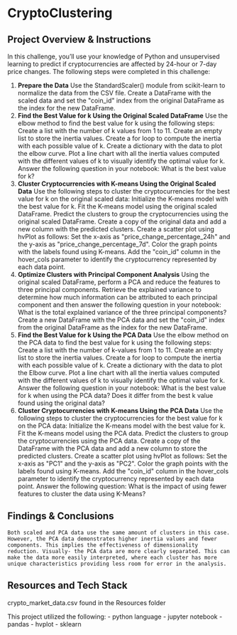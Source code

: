 # CryptoClustering

## Project Overview & Instructions
In this challenge, you’ll use your knowledge of Python and unsupervised learning to predict if cryptocurrencies are affected by 24-hour or 7-day price changes.
The following steps were completed in this challenge:
1. **Prepare the Data**
    Use the StandardScaler() module from scikit-learn to normalize the data from the CSV file.
    Create a DataFrame with the scaled data and set the "coin_id" index from the original DataFrame as the index for the new DataFrame.
2. **Find the Best Value for k Using the Original Scaled DataFrame**
    Use the elbow method to find the best value for k using the following steps:
    Create a list with the number of k values from 1 to 11.
    Create an empty list to store the inertia values.
    Create a for loop to compute the inertia with each possible value of k.
    Create a dictionary with the data to plot the elbow curve.
    Plot a line chart with all the inertia values computed with the different values of k to visually identify the optimal value for k.
    Answer the following question in your notebook:
      What is the best value for k?
4. **Cluster Cryptocurrencies with K-means Using the Original Scaled Data**
    Use the following steps to cluster the cryptocurrencies for the best value for k on the original scaled data:
    Initialize the K-means model with the best value for k.
    Fit the K-means model using the original scaled DataFrame.
    Predict the clusters to group the cryptocurrencies using the original scaled DataFrame.
    Create a copy of the original data and add a new column with the predicted clusters.
    Create a scatter plot using hvPlot as follows:
    Set the x-axis as "price_change_percentage_24h" and the y-axis as "price_change_percentage_7d".
    Color the graph points with the labels found using K-means.
    Add the "coin_id" column in the hover_cols parameter to identify the cryptocurrency represented by each data point.
5. **Optimize Clusters with Principal Component Analysis**
    Using the original scaled DataFrame, perform a PCA and reduce the features to three principal components.
    Retrieve the explained variance to determine how much information can be attributed to each principal component and then answer the following           question in your notebook:
    What is the total explained variance of the three principal components?
    Create a new DataFrame with the PCA data and set the "coin_id" index from the original DataFrame as the index for the new DataFrame.
6. **Find the Best Value for k Using the PCA Data**
    Use the elbow method on the PCA data to find the best value for k using the following steps:
    Create a list with the number of k-values from 1 to 11.
    Create an empty list to store the inertia values.
    Create a for loop to compute the inertia with each possible value of k.
    Create a dictionary with the data to plot the Elbow curve.
    Plot a line chart with all the inertia values computed with the different values of k to visually identify the optimal value for k.
    Answer the following question in your notebook:
      What is the best value for k when using the PCA data?
      Does it differ from the best k value found using the original data?
7. **Cluster Cryptocurrencies with K-means Using the PCA Data**
    Use the following steps to cluster the cryptocurrencies for the best value for k on the PCA data:
    Initialize the K-means model with the best value for k.
    Fit the K-means model using the PCA data.
    Predict the clusters to group the cryptocurrencies using the PCA data.
    Create a copy of the DataFrame with the PCA data and add a new column to store the predicted clusters.
    Create a scatter plot using hvPlot as follows:
    Set the x-axis as "PC1" and the y-axis as "PC2".
    Color the graph points with the labels found using K-means.
    Add the "coin_id" column in the hover_cols parameter to identify the cryptocurrency represented by each data point.
    Answer the following question:
      What is the impact of using fewer features to cluster the data using K-Means?

## Findings & Conclusions
    Both scaled and PCA data use the same amount of clusters in this case. However, the PCA data demonstrates higher inertia values and fewer components. This implies the effectiveness of dimensionality reduction. Visually- the PCA data are more clearly separated. This can make the data more easily interpreted, where each cluster has more unique characteristics providing less room for error in the analysis.

## Resources and Tech Stack
crypto_market_data.csv found in the Resources folder

This project utilized the following:
    - python language
    - jupyter notebook
    - pandas
    - hvplot
    - sklearn

